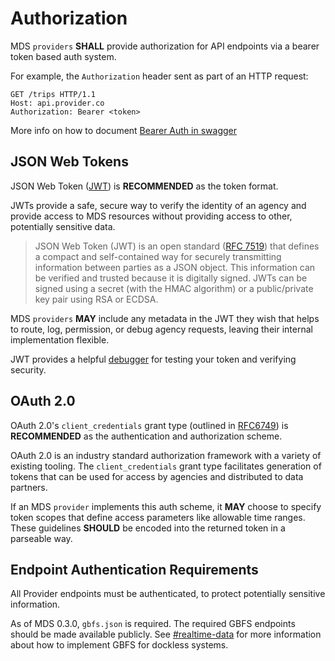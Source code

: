 # Authorization

MDS `providers` **SHALL** provide authorization for API endpoints via a bearer token based auth system.

For example, the `Authorization` header sent as part of an HTTP request:

```
GET /trips HTTP/1.1
Host: api.provider.co
Authorization: Bearer <token>
```

More info on how to document [Bearer Auth in swagger](https://swagger.io/docs/specification/authentication/bearer-authentication/)

## JSON Web Tokens

JSON Web Token ([JWT](https://jwt.io/introduction/)) is **RECOMMENDED** as the token format.

JWTs provide a safe, secure way to verify the identity of an agency and provide access to MDS resources without providing access to other, potentially sensitive data.

> JSON Web Token (JWT) is an open standard ([RFC 7519](https://tools.ietf.org/html/rfc7519)) that defines a compact and self-contained way for securely transmitting information between parties as a JSON object. This information can be verified and trusted because it is digitally signed. JWTs can be signed using a secret (with the HMAC algorithm) or a public/private key pair using RSA or ECDSA.

MDS `providers` **MAY** include any metadata in the JWT they wish that helps to route, log, permission, or debug agency requests, leaving their internal implementation flexible.

JWT provides a helpful [debugger](https://jwt.io/#debugger) for testing your token and verifying security.

## OAuth 2.0

OAuth 2.0's `client_credentials` grant type (outlined in [RFC6749](https://tools.ietf.org/html/rfc6749#section-4.4)) is **RECOMMENDED** as the authentication and authorization scheme.

OAuth 2.0 is an industry standard authorization framework with a variety of existing tooling. The `client_credentials` grant type facilitates generation of tokens that can be used for access by agencies and distributed to data partners.

If an MDS `provider` implements this auth scheme, it **MAY** choose to specify token scopes that define access parameters like allowable time ranges. These guidelines **SHOULD** be encoded into the returned token in a parseable way.

## Endpoint Authentication Requirements  

All Provider endpoints must be authenticated, to protect potentially sensitive information.

As of MDS 0.3.0, `gbfs.json` is required. The required GBFS endpoints should be made available publicly. See [#realtime-data](https://github.com/openmobilityfoundation/mobility-data-specification/tree/master/provider#realtime-data) for more information about how to implement GBFS for dockless systems. 
